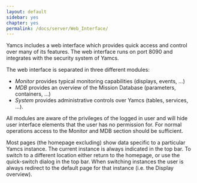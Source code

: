 ```yaml
---
layout: default
sidebar: yes
chapter: yes
permalink: /docs/server/Web_Interface/
---
```


Yamcs includes a web interface which provides quick access and control over many of its features. The web interface runs on port 8090 and integrates with the security system of Yamcs.

The web interface is separated in three different modules:

* *Monitor* provides typical monitoring capabilities (displays, events, ...)
* *MDB* provides an overview of the Mission Database (parameters, containers, ...)
* *System* provides administrative controls over Yamcs (tables, services, ...).

All modules are aware of the privileges of the logged in user and will hide user interface elements that the user has no permission for. For normal operations access to the Monitor and MDB section should be sufficient.

Most pages (the homepage excluding) show data specific to a particular Yamcs instance. The current instance is always indicated in the top bar. To switch to a different location either return to the homepage, or use the quick-switch dialog in the top bar. When switching instances the user is always redirect to the default page for that instance (i.e. the Display overview).
